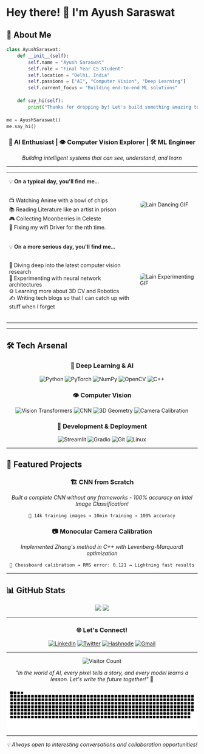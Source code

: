 # Hey there! 👋 I'm Ayush Saraswat


## 🚀 About Me

```python
class AyushSaraswat:
    def __init__(self):
        self.name = "Ayush Saraswat"
        self.role = "Final Year CS Student"
        self.location = "Delhi, India"
        self.passions = ["AI", "Computer Vision", "Deep Learning"]
        self.current_focus = "Building end-to-end ML solutions"
        
    def say_hi(self):
        print("Thanks for dropping by! Let's build something amazing together! 🚀")

me = AyushSaraswat()
me.say_hi()
```

<div align="center">

### 🧠 AI Enthusiast | 👁️ Computer Vision Explorer | 🛠️ ML Engineer

*Building intelligent systems that can see, understand, and learn*

</div>

---

<table>
  
<tr>
<td>

💡 <strong>On a typical day, you'll find me...</strong><br><br>

📺 Watching Anime with a bowl of chips <br>
📚 Reading Literature like an artist in prison <br>
🎮 Collecting Moonberries in Celeste <br>
🛜 Fixing my wifi Driver for the nth time. <br>

</td>
<td>

<img src="https://media1.tenor.com/m/O8k-DvUjaeEAAAAC/lain-dance.gif" alt="Lain Dancing GIF" height="200" style="border-radius: 8px;" />

</td>
</tr>

<tr>
<td>
  
💡 <strong>On a more serious day, you'll find me...</strong><br><br>

🎯 Diving deep into the latest computer vision research<br>
🧠 Experimenting with neural network architectures<br>
⚙️ Learning more about 3D CV and Robotics<br>
✍️ Writing tech blogs so that I can catch up with stuff when I forget<br><br>

</td>

<td>
<img src="https://media.tenor.com/AtAW1M7pHggAAAAM/lain-experiments.gif" alt="Lain Experimenting GIF" height="200" width="320" style="border-radius: 8px;" />
</td>

</tr>
</table>




---

## 🛠️ Tech Arsenal

<div align="center">

### 🧠 Deep Learning & AI
![Python](https://img.shields.io/badge/-Python-3776AB?style=flat-square&logo=Python&logoColor=white)
![PyTorch](https://img.shields.io/badge/-PyTorch-EE4C2C?style=flat-square&logo=PyTorch&logoColor=white)
![NumPy](https://img.shields.io/badge/-NumPy-013243?style=flat-square&logo=NumPy&logoColor=white)
![OpenCV](https://img.shields.io/badge/-OpenCV-5C3EE8?style=flat-square&logo=OpenCV&logoColor=white)
![C++](https://img.shields.io/badge/-C++-00599C?style=flat-square&logo=C%2B%2B&logoColor=white)

### 👁️ Computer Vision
![Vision Transformers](https://img.shields.io/badge/-Vision%20Transformers-FF6B6B?style=flat-square)
![CNN](https://img.shields.io/badge/-CNNs-4ECDC4?style=flat-square)
![3D Geometry](https://img.shields.io/badge/-3D%20Geometry-45B7D1?style=flat-square)
![Camera Calibration](https://img.shields.io/badge/-Camera%20Calibration-F9CA24?style=flat-square)

### 🚀 Development & Deployment
![Streamlit](https://img.shields.io/badge/-Streamlit-FF4B4B?style=flat-square&logo=Streamlit&logoColor=white)
![Gradio](https://img.shields.io/badge/-Gradio-FF7C00?style=flat-square)
![Git](https://img.shields.io/badge/-Git-F05032?style=flat-square&logo=Git&logoColor=white)
![Linux](https://img.shields.io/badge/-Linux-FCC624?style=flat-square&logo=Linux&logoColor=black)

</div>

---

## 🎨 Featured Projects

<div align="center">

### 🏗️ CNN from Scratch
*Built a complete CNN without any frameworks - 100% accuracy on Intel Image Classification!*
```
🎯 14k training images → 10min training → 100% accuracy
```

### 📷 Monocular Camera Calibration
*Implemented Zhang's method in C++ with Levenberg-Marquardt optimization*
```
🎲 Chessboard calibration → RMS error: 0.121 → Lightning fast results
```

</div>

---

## 📊 GitHub Stats

<div align="center">

<img height="180em" src="https://github-readme-stats.vercel.app/api?username=ayushsaraswat&show_icons=true&theme=radical&include_all_commits=true&count_private=true"/>
<img height="180em" src="https://github-readme-stats.vercel.app/api/top-langs/?username=ayushsaraswat&layout=compact&langs_count=7&theme=radical"/>

</div>
 
---
 
<div align="center">

<div align="center">

### 🌐 Let's Connect!

[![LinkedIn](https://img.shields.io/badge/-LinkedIn-0A66C2?style=for-the-badge&logo=LinkedIn&logoColor=white)](https://linkedin.com/in/ayushsaraswat)
[![Twitter](https://img.shields.io/badge/-Twitter-1DA1F2?style=for-the-badge&logo=Twitter&logoColor=white)](https://twitter.com/ayushsaraswat)
[![Hashnode](https://img.shields.io/badge/-Hashnode-2962FF?style=for-the-badge&logo=Hashnode&logoColor=white)](https://hashnode.com/@ayushsaraswat)
[![Gmail](https://img.shields.io/badge/-Gmail-EA4335?style=for-the-badge&logo=Gmail&logoColor=white)](mailto:ayushsaraswat@gmail.com)

---

<div align="center">
  
![Visitor Count](https://profile-counter.glitch.me/ayushsaraswat/count.svg)

</div>

*"In the world of AI, every pixel tells a story, and every model learns a lesson. Let's write the future together!"* 🌟

<img src="https://raw.githubusercontent.com/platane/platane/output/github-contribution-grid-snake-dark.svg" alt="GitHub Contribution Grid Snake Animation" />


</div>

---

<div align="center">
  <i>💡 Always open to interesting conversations and collaboration opportunities!</i>
</div>
